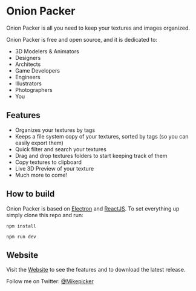 # Onion Packer

Onion Packer is all you need to keep your textures and images organized.

Onion Packer is free and open source, and it is dedicated to:
- 3D Modelers & Animators
- Designers
- Architects
- Game Developers
- Engineers
- Illustrators
- Photographers
- You

## Features

- Organizes your textures by tags
- Keeps a file system copy of your textures, sorted by tags (so you can easily export them)
- Quick filter and search your textures
- Drag and drop textures folders to start keeping track of them
- Copy textures to clipboard
- Live 3D Preview of your texture
- Much more to come!

## How to build

Onion Packer is based on [Electron](https://electron.atom.io/) and [ReactJS](https://facebook.github.io/react/). To set everything up simply clone this repo and run:

`npm install`

`npm run dev`

## Website

Visit the [Website](https://mikepicker.github.io/onion-packer-page/) to see the features and to download the latest release.

Follow me on Twitter: [@Mikepicker](https://twitter.com/Mikepicker)

